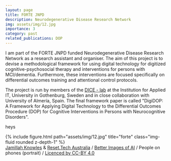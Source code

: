 ```yaml
---
layout: page
title: FORTE JNPD 
description: Neurodegenerative Disease Research Network
img: assets/img/12.jpg
importance: 3
category: past
related_publications: DOP
---
```


I am part of the FORTE JNPD funded Neurodegenerative Disease Research Network as a research assistant and organiser. The aim of this project is to devise a methodological framework for using digital technology for digitized cognitive-psychosocial therapy and interventions for persons with MCI/dementia. Furthermore, these interventions are focused specifically on differential outcomes training and attentional control protocols. 

The project is run by members of the <a href="https://dice-r-lab.com/">DICE - lab</a> at the Institution for Applied IT, University in Gothenburg, Sweden and in close collaboration with University of Almería, Spain. The final framework paper is called "DigiDOP: A Framework for Applying Digital Technology to the Differential Outcomes Procedure (DOP) for Cognitive Interventions in Persons with Neurocognitive Disorders".

heys


<div class="row">
    <div class="col-sm mt-3 mt-md-0">
        {% include figure.html path="assets/img/12.jpg" title="forte" class="img-fluid rounded z-depth-1" %}
    </div>
</div>
<div class="caption">
    <span><a href="https://www.jemimahknightstudio.com/work/ai">Jamillah Knowles</a> & <a href="https://au.reset.tech/">Reset.Tech Australia</a> / <a href="https://www.betterimagesofai.org">Better Images of AI</a> / People on phones (portrait) / <a href="https://creativecommons.org/licenses/by/4.0/">Licenced by CC-BY 4.0</a></span>
</div>


